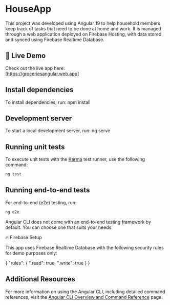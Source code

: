 # HouseApp

This project was developed using Angular 19 to help household members keep track of tasks that need to be done at home and work. It is managed through a web application deployed on Firebase Hosting, with data stored and synced using Firebase Realtime Database.

## 🚀 Live Demo

Check out the live app here:  
[https://groceriesangular.web.app]

## Install dependencies

To install dependencies, run:
npm install

## Development server

To start a local development server, run:
ng serve


## Running unit tests

To execute unit tests with the [Karma](https://karma-runner.github.io) test runner, use the following command:

```bash
ng test
```

## Running end-to-end tests

For end-to-end (e2e) testing, run:

```bash
ng e2e
```

Angular CLI does not come with an end-to-end testing framework by default. You can choose one that suits your needs.

🔥 Firebase Setup

This app uses Firebase Realtime Database with the following security rules for demo purposes only:

{
  "rules": {
    ".read": true,
    ".write": true
  }
}


## Additional Resources

For more information on using the Angular CLI, including detailed command references, visit the [Angular CLI Overview and Command Reference](https://angular.dev/tools/cli) page.
